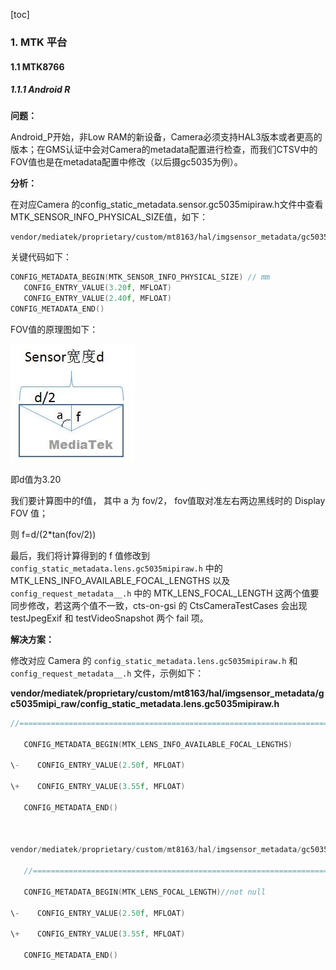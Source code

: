 [toc]

### 1. MTK 平台

#### 1.1 MTK8766

##### 1.1.1 Android R

**问题：**

Android_P开始，非Low RAM的新设备，Camera必须支持HAL3版本或者更高的版本；在GMS认证中会对Camera的metadata配置进行检查，而我们CTSV中的FOV值也是在metadata配置中修改（以后摄gc5035为例）。

**分析：**

在对应Camera 的config_static_metadata.sensor.gc5035mipiraw.h文件中查看MTK_SENSOR_INFO_PHYSICAL_SIZE值，如下：

```
vendor/mediatek/proprietary/custom/mt8163/hal/imgsensor_metadata/gc5035mipi_raw/config_static_metadata.sensor.gc5035mipiraw.h
```

关键代码如下：

```c
CONFIG_METADATA_BEGIN(MTK_SENSOR_INFO_PHYSICAL_SIZE) // mm
   CONFIG_ENTRY_VALUE(3.20f, MFLOAT)
   CONFIG_ENTRY_VALUE(2.40f, MFLOAT)
CONFIG_METADATA_END()
```

FOV值的原理图如下：

![img](./images/clip_image002.jpg)

即d值为3.20

我们要计算图中的f值， 其中 a 为 fov/2， fov值取对准左右两边黑线时的 Display FOV 值；

则 f=d/(2*tan(fov/2))

最后，我们将计算得到的 f 值修改到 `config_static_metadata.lens.gc5035mipiraw.h` 中的 MTK_LENS_INFO_AVAILABLE_FOCAL_LENGTHS 以及 `config_request_metadata__.h` 中的 MTK_LENS_FOCAL_LENGTH 这两个值要同步修改，若这两个值不一致，cts-on-gsi 的 CtsCameraTestCases 会出现 testJpegExif 和 testVideoSnapshot 两个 fail 项。

**解决方案：**

修改对应 Camera 的 `config_static_metadata.lens.gc5035mipiraw.h` 和 `config_request_metadata__.h` 文件，示例如下：

**vendor/mediatek/proprietary/custom/mt8163/hal/imgsensor_metadata/gc5035mipi_raw/config_static_metadata.lens.gc5035mipiraw.h**

 ```c
 //==========================================================================
 
    CONFIG_METADATA_BEGIN(MTK_LENS_INFO_AVAILABLE_FOCAL_LENGTHS)
 
 \-    CONFIG_ENTRY_VALUE(2.50f, MFLOAT)
 
 \+    CONFIG_ENTRY_VALUE(3.55f, MFLOAT)
 
    CONFIG_METADATA_END()
 
  
 
 vendor/mediatek/proprietary/custom/mt8163/hal/imgsensor_metadata/gc5035mipi_raw/config_request_metadata__.h
 
    //==========================================================================
 
    CONFIG_METADATA_BEGIN(MTK_LENS_FOCAL_LENGTH)//not null
 
 \-    CONFIG_ENTRY_VALUE(2.50f, MFLOAT)
 
 \+    CONFIG_ENTRY_VALUE(3.55f, MFLOAT)
 
    CONFIG_METADATA_END()
 ```





   